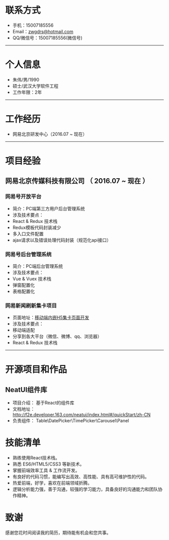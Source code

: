 # 联系方式

- 手机：15007185556
- Email：zwgdrs@hotmail.com
- QQ/微信号：15007185556(微信号)

---

# 个人信息

 - 朱伟/男/1990 
 - 硕士/武汉大学软件工程
 - 工作年限：2年

---

# 工作经历
 - 网易北京研发中心（2016.07 ~ 现在）
 
---
# 项目经验

## 网易北京传媒科技有限公司 （ 2016.07 ~ 现在 ）

### 网易号开放平台
 - 简介：PC端第三方用户后台管理系统
 - 涉及技术要点：
  - React & Redux 技术栈
  - Redux模板代码封装减少
  - 多入口文件配置
  - ajax请求以及错误处理代码封装（规范化api接口）

### 网易号后台管理系统
 - 简介：PC端后台管理系统
 - 涉及技术要点：
  - Vue & Vuex 技术栈
  - 弹窗配置化
  - 表格配置化

### 网易新闻刷新集卡项目 
 - 页面地址：[移动端内嵌H5集卡页面开发](https://c.m.163.com/nc/qa/uncharted/index.html)
 - 涉及技术要点：
  - 移动端适配
  - 分享到各大平台（微信、微博、qq、浏览器）
  - React & Redux 技术栈
  
---
# 开源项目和作品

## NeatUI组件库
 - 项目介绍： 基于React的组件库
 - 文档地址： http://f2e.developer.163.com/neatui/index.html#/quickStart/zh-CN 
 - 负责组件： Table\DatePicker\TimePicker\Carousel\Panel
 
# 技能清单
 - 熟练使用React技术栈。
 - 熟悉 ES6/HTML5/CSS3 等新技术。
 - 掌握前端效率工具 & 工作流开发。
 - 有良好的代码习惯，能编写出高效、高性能、具有高可维护性的代码。
 - 热爱前端，好学，喜欢在前端领域折腾。
 - 逻辑分析能力强，善于沟通，较强的学习能力，具备良好的沟通能力和团队协作精神。

# 致谢
感谢您花时间阅读我的简历，期待能有机会和您共事。
